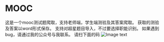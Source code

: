 # MOOC
这是一个mooc测试题爬取，支持老师端，学生端测验及其答案爬取。
获取的测验及答案以word形式保存。
支持对超星题目导入，不过要选择职能识别。
如果遇到bug，请通过我的公众号与我联系。
请扫下面的码
![Image text](https://github.com/Ajian-jyj/MOOC/blob/main/%E4%BA%8C%E7%BB%B4%E7%A0%81.jpg)
